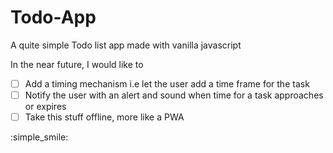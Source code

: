 # Todo-App
A quite simple Todo list app made with vanilla javascript

In the near future, I would like to
- [ ] Add a timing mechanism i.e let the user add a time frame for the task
- [ ] Notify the user with an alert and sound when time for a task approaches or expires 
- [ ] Take this stuff offline, more like a PWA 

 :simple_smile:
